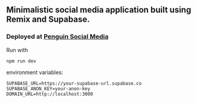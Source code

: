 ## Minimalistic social media application built using Remix and Supabase.
### Deployed at [Penguin Social Media](https://penguinsocialmedia-ndxg.vercel.app)
Run with

    npm run dev


environment variables:


    SUPABASE_URL=https://your-supabase-url.supabase.co
    SUPABASE_ANON_KEY=your-anon-key
    DOMAIN_URL=http://localhost:3000





